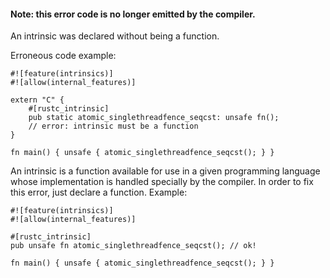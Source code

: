#### Note: this error code is no longer emitted by the compiler.

An intrinsic was declared without being a function.

Erroneous code example:

```ignore (no longer emitted)
#![feature(intrinsics)]
#![allow(internal_features)]

extern "C" {
    #[rustc_intrinsic]
    pub static atomic_singlethreadfence_seqcst: unsafe fn();
    // error: intrinsic must be a function
}

fn main() { unsafe { atomic_singlethreadfence_seqcst(); } }
```

An intrinsic is a function available for use in a given programming language
whose implementation is handled specially by the compiler. In order to fix this
error, just declare a function. Example:

```ignore (no longer emitted)
#![feature(intrinsics)]
#![allow(internal_features)]

#[rustc_intrinsic]
pub unsafe fn atomic_singlethreadfence_seqcst(); // ok!

fn main() { unsafe { atomic_singlethreadfence_seqcst(); } }
```

